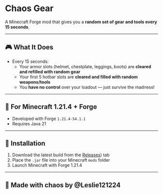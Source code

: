 # Chaos Gear

A Minecraft Forge mod that gives you a **random set of gear and tools every 15 seconds**.  

---

## 🎮 What It Does

- Every 15 seconds:
  - Your armor slots (helmet, chestplate, leggings, boots) are **cleared and refilled with random gear**
  - Your first 5 hotbar slots are **cleared and filled with random weapons/tools**
  - You **have no control** over your loadout — just survive the madness!

---

## 🧪 For Minecraft 1.21.4 + Forge

- Developed with Forge `1.21.4-54.1.1`
- Requires Java 21

---

## 💾 Installation

1. Download the latest build from the [Releases](https://github.com/Leslie121224/minecraft-chaosgear/releases)) tab
2. Place the `.jar` file into your Minecraft `mods` folder
3. Launch Minecraft with Forge 1.21.4

---

## 🐾 Made with chaos by @Leslie121224
